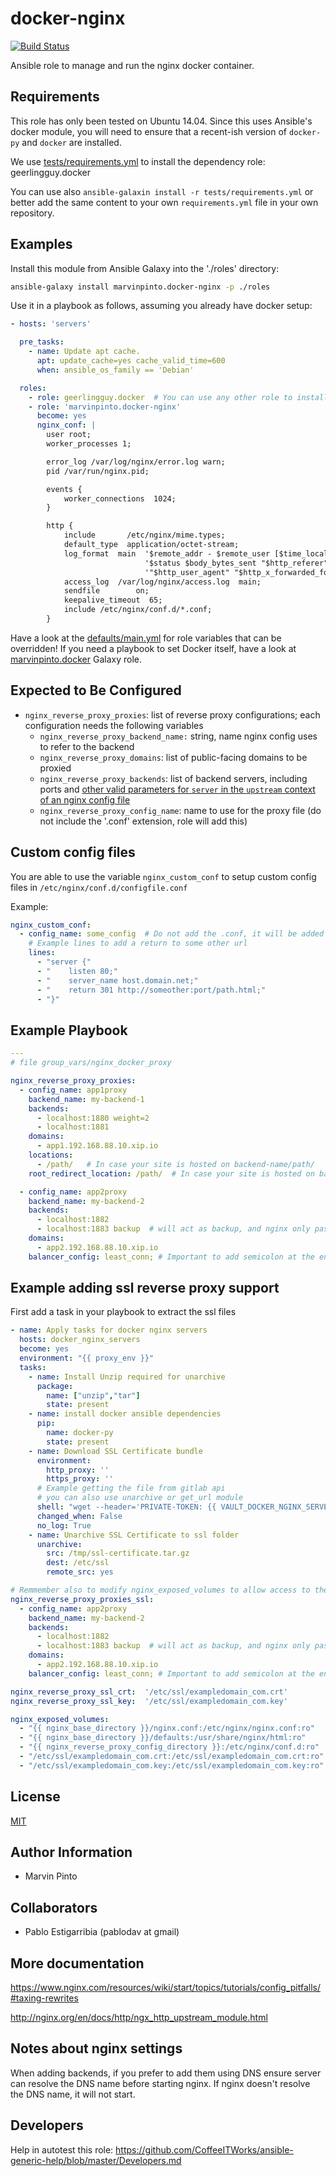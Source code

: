 docker-nginx
============

[![Build Status](https://travis-ci.org/marvinpinto/ansible-role-docker-nginx.svg?branch=master)](https://travis-ci.org/marvinpinto/ansible-role-docker-nginx)

Ansible role to manage and run the nginx docker container.

Requirements
------------

This role has only been tested on Ubuntu 14.04. Since this uses Ansible's
docker module, you will need to ensure that a recent-ish version of `docker-py`
and `docker` are installed.

We use [tests/requirements.yml](tests/requirements.yml) to install the dependency role: geerlingguy.docker

You can use also `ansible-galaxin install -r tests/requirements.yml` or better add the same content to your own `requirements.yml` file in your own repository.

Examples
--------

Install this module from Ansible Galaxy into the './roles' directory:

```bash
ansible-galaxy install marvinpinto.docker-nginx -p ./roles
```

Use it in a playbook as follows, assuming you already have docker setup:

```yaml
- hosts: 'servers'

  pre_tasks:
    - name: Update apt cache.
      apt: update_cache=yes cache_valid_time=600
      when: ansible_os_family == 'Debian'

  roles:
    - role: geerlingguy.docker  # You can use any other role to install docker, but docker is a requirement (see obove)
    - role: 'marvinpinto.docker-nginx'
      become: yes
      nginx_conf: |
        user root;
        worker_processes 1;

        error_log /var/log/nginx/error.log warn;
        pid /var/run/nginx.pid;

        events {
            worker_connections  1024;
        }

        http {
            include       /etc/nginx/mime.types;
            default_type  application/octet-stream;
            log_format  main  '$remote_addr - $remote_user [$time_local] "$request" '
                              '$status $body_bytes_sent "$http_referer" '
                              '"$http_user_agent" "$http_x_forwarded_for"';
            access_log  /var/log/nginx/access.log  main;
            sendfile        on;
            keepalive_timeout  65;
            include /etc/nginx/conf.d/*.conf;
        }
```

Have a look at the [defaults/main.yml](defaults/main.yml) for role variables
that can be overridden! If you need a playbook to set Docker itself, have a
look at
[marvinpinto.docker](https://github.com/marvinpinto/ansible-role-docker) Galaxy
role.

Expected to Be Configured
-------------------------

* `nginx_reverse_proxy_proxies`:  list of reverse proxy configurations; each configuration needs the following variables
  * `nginx_reverse_proxy_backend_name:` string, name nginx config uses to refer to the backend
  * `nginx_reverse_proxy_domains`: list of public-facing domains to be proxied
  * `nginx_reverse_proxy_backends`: list of backend servers, including ports and [other valid parameters for `server` in the `upstream` context of an nginx config file](http://nginx.org/en/docs/http/ngx_http_upstream_module.html#server)
  * `nginx_reverse_proxy_config_name`: name to use for the proxy file (do not include the '.conf' extension, role will add this)

Custom config files
-------------------

You are able to use the variable `nginx_custom_conf` to setup custom config files in `/etc/nginx/conf.d/configfile.conf`

Example:

```yaml
nginx_custom_conf:
  - config_name: some_config  # Do not add the .conf, it will be added by the role
    # Example lines to add a return to some other url
    lines:
      - "server {"
      - "    listen 80;"
      - "    server_name host.domain.net;"
      - "    return 301 http://someother:port/path.html;"
      - "}"
```

Example Playbook
----------------

```yaml
---
# file group_vars/nginx_docker_proxy

nginx_reverse_proxy_proxies:
  - config_name: app1proxy
    backend_name: my-backend-1
    backends:
      - localhost:1880 weight=2
      - localhost:1881
    domains:
      - app1.192.168.88.10.xip.io
    locations:
      - /path/   # In case your site is hosted on backend-name/path/
    root_redirect_location: /path/  # In case your site is hosted on backend-name/path/ and need to redirect to this site by default

  - config_name: app2proxy
    backend_name: my-backend-2
    backends:
      - localhost:1882
      - localhost:1883 backup  # will act as backup, and nginx only passes traffic when primary is unavailable.
    domains:
      - app2.192.168.88.10.xip.io
    balancer_config: least_conn; # Important to add semicolon at the end ; if not the config will break

```

Example adding ssl reverse proxy support
----------------------------------------

First add a task in your playbook to extract the ssl files

```yaml
- name: Apply tasks for docker nginx servers
  hosts: docker_nginx_servers
  become: yes
  environment: "{{ proxy_env }}"
  tasks:
    - name: Install Unzip required for unarchive
      package:
        name: ["unzip","tar"]
        state: present
    - name: install docker ansible dependencies
      pip:
        name: docker-py
        state: present
    - name: Download SSL Certificate bundle
      environment: 
        http_proxy: ''
        https_proxy: ''
      # Example getting the file from gitlab api
      # you can also use unarchive or get_url module
      shell: "wget --header='PRIVATE-TOKEN: {{ VAULT_DOCKER_NGINX_SERVERS_VAULT_FILES_TOKEN }}' 'http://exampledomain.com/api/v4/projects/50/repository/files/ssl-certificate.tar.gz/raw?ref=master' -O /tmp/ssl-certificate.tar.gz"
      changed_when: False
      no_log: True
    - name: Unarchive SSL Certificate to ssl folder
      unarchive:
        src: /tmp/ssl-certificate.tar.gz
        dest: /etc/ssl
        remote_src: yes        
```

```yaml
# Remmember also to modify nginx_exposed_volumes to allow access to the files
nginx_reverse_proxy_proxies_ssl:
  - config_name: app2proxy
    backend_name: my-backend-2
    backends:
      - localhost:1882
      - localhost:1883 backup  # will act as backup, and nginx only passes traffic when primary is unavailable.
    domains:
      - app2.192.168.88.10.xip.io
    balancer_config: least_conn; # Important to add semicolon at the end ; if not the config will break

nginx_reverse_proxy_ssl_crt:  '/etc/ssl/exampledomain_com.crt'
nginx_reverse_proxy_ssl_key:  '/etc/ssl/exampledomain_com.key'

nginx_exposed_volumes:
  - "{{ nginx_base_directory }}/nginx.conf:/etc/nginx/nginx.conf:ro"
  - "{{ nginx_base_directory }}/defaults:/usr/share/nginx/html:ro"
  - "{{ nginx_reverse_proxy_config_directory }}:/etc/nginx/conf.d:ro"
  - "/etc/ssl/exampledomain_com.crt:/etc/ssl/exampledomain_com.crt:ro"
  - "/etc/ssl/exampledomain_com.key:/etc/ssl/exampledomain_com.key:ro"

```

License
-------

[MIT](LICENSE.txt)

Author Information
------------------

* Marvin Pinto

Collaborators
-------------

* Pablo Estigarribia (pablodav at gmail)

More documentation
------------------

https://www.nginx.com/resources/wiki/start/topics/tutorials/config_pitfalls/#taxing-rewrites

http://nginx.org/en/docs/http/ngx_http_upstream_module.html

Notes about nginx settings
--------------------------

When adding backends, if you prefer to add them using DNS ensure server can resolve the DNS name before starting nginx.
If nginx doesn't resolve the DNS name, it will not start.


Developers
----------

Help in autotest this role:
https://github.com/CoffeeITWorks/ansible-generic-help/blob/master/Developers.md
